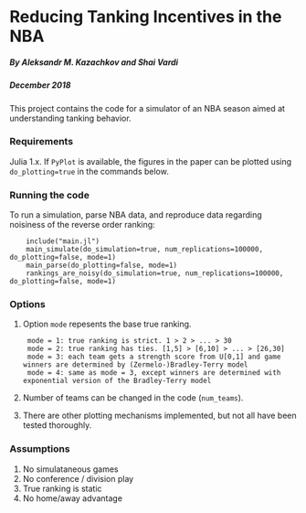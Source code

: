 # Reducing Tanking Incentives in the NBA
##### By Aleksandr M. Kazachkov and Shai Vardi
##### December 2018

This project contains the code for a simulator of an NBA season aimed at understanding tanking behavior.

### Requirements
Julia 1.x. If `PyPlot` is available, the figures in the paper can be plotted using `do_plotting=true` in the commands below.

### Running the code
To run a simulation, parse NBA data, and reproduce data regarding noisiness of the reverse order ranking:
				
		include("main.jl")
		main_simulate(do_simulation=true, num_replications=100000, do_plotting=false, mode=1) 
		main_parse(do_plotting=false, mode=1) 
		rankings_are_noisy(do_simulation=true, num_replications=100000, do_plotting=false, mode=1) 
				

### Options
1. Option `mode` repesents the base true ranking.
				
		mode = 1: true ranking is strict. 1 > 2 > ... > 30
		mode = 2: true ranking has ties. [1,5] > [6,10] > ... > [26,30]
		mode = 3: each team gets a strength score from U[0,1] and game winners are determined by (Zermelo-)Bradley-Terry model
		mode = 4: same as mode = 3, except winners are determined with exponential version of the Bradley-Terry model
				
2. Number of teams can be changed in the code (`num_teams`).
3. There are other plotting mechanisms implemented, but not all have been tested thoroughly.

### Assumptions
1. No simulataneous games
2. No conference / division play
3. True ranking is static
4. No home/away advantage
